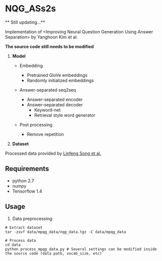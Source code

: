 # NQG_ASs2s

** Still updating...**

Implementation of &lt;Improving Neural Question Generation Using Answer Separation> by Yanghoon Kim et al.

**The source code still needs to be modified**


1. **Model**

	- Embedding
	  - Pretrained GloVe embeddings
	  - Randomly initialized embeddings

	- Answer-separated seq2seq
	  - Answer-separated encoder
	  - Answer-separated decoder
	    - Keyword-net
		- Retrieval style word generator
	
	- Post processing
	  - Remove repetition

2. **Dataset**

Processed data provided by [Linfeng Song et al.](https://www.aclweb.org/anthology/N18-2090)

## Requirements

- python 2.7
- numpy
- Tensorflow 1.4

## Usage

1. Data preprocessing

```
# Extract dataset
tar -zxvf data/mpqg_data/nqg_data.tgz -C data/mpqg_data

# Process data
cd data
python process_mpqg_data.py # Several settings can be modified inside the source code (data path, vocab_size, etc)
```
